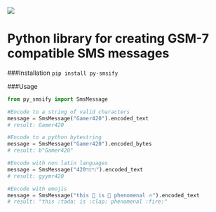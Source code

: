 ![](https://i.imgur.com/xuHAE49.png)
# Python library for creating GSM-7 compatible SMS messages

###Installation
`pip install py-smsify`

###Usage
```python
from py_smsify import SmsMessage

#Encode to a string of valid characters
message = SmsMessage("Gamer420").encoded_text
# result: Gamer420

#Encode to a python bytestring
message = SmsMessage("Gamer420").encoded_bytes
# result: b"Gamer420"

#Encode with non latin languages
message = SmsMessage("גיימר420").encoded_text
# result: gyymr420

#Encode with emojis
message = SmsMessage("this 🎉 is 👏 phenomenal 🔥").encoded_text
# result: "this :tada: is :clap: phenomenal :fire:"
```